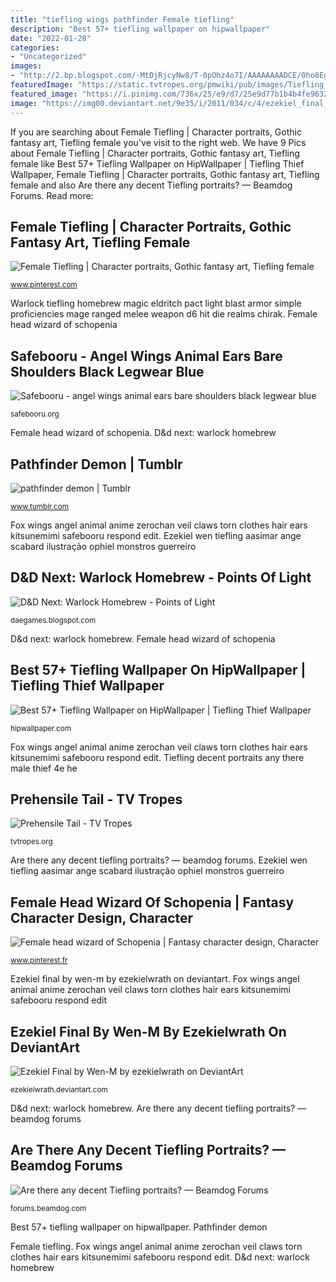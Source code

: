 ```yaml
---
title: "tiefling wings pathfinder Female tiefling"
description: "Best 57+ tiefling wallpaper on hipwallpaper"
date: "2022-01-28"
categories:
- "Uncategorized"
images:
- "http://2.bp.blogspot.com/-MtDjRjcyNw8/T-0pOhz4o7I/AAAAAAAADCE/0ho8EgmgkRo/s1600/tiefling.jpg"
featuredImage: "https://static.tvtropes.org/pmwiki/pub/images/Tiefling_Tail_7115.jpg"
featured_image: "https://i.pinimg.com/736x/25/e9/d7/25e9d77b1b4b4fe9632b0b065bd601a9--angels-and-demons-fantasy-artwork.jpg"
image: "https://img00.deviantart.net/9e35/i/2011/034/c/4/ezekiel_final_by_wen_m_by_ezekielwrath-d38qk9k.jpg"
---
```


If you are searching about Female Tiefling | Character portraits, Gothic fantasy art, Tiefling female you've visit to the right web. We have 9 Pics about Female Tiefling | Character portraits, Gothic fantasy art, Tiefling female like Best 57+ Tiefling Wallpaper on HipWallpaper | Tiefling Thief Wallpaper, Female Tiefling | Character portraits, Gothic fantasy art, Tiefling female and also Are there any decent Tiefling portraits? — Beamdog Forums. Read more:

## Female Tiefling | Character Portraits, Gothic Fantasy Art, Tiefling Female

![Female Tiefling | Character portraits, Gothic fantasy art, Tiefling female](https://i.pinimg.com/736x/25/e9/d7/25e9d77b1b4b4fe9632b0b065bd601a9--angels-and-demons-fantasy-artwork.jpg "Pathfinder demon")

<small>www.pinterest.com</small>

Warlock tiefling homebrew magic eldritch pact light blast armor simple proficiencies mage ranged melee weapon d6 hit die realms chirak. Female head wizard of schopenia

## Safebooru - Angel Wings Animal Ears Bare Shoulders Black Legwear Blue

![Safebooru - angel wings animal ears bare shoulders black legwear blue](http://safebooru.org/images/635/e8cfa2f212c6a4f64a04b512366c42c3f45af55c.jpg?641000 "Ezekiel final by wen-m by ezekielwrath on deviantart")

<small>safebooru.org</small>

Female head wizard of schopenia. D&amp;d next: warlock homebrew

## Pathfinder Demon | Tumblr

![pathfinder demon | Tumblr](https://68.media.tumblr.com/8babff021ae02e956f7234d1a8803b21/tumblr_nuq34mVweB1rfpz62o2_500.jpg "Best 57+ tiefling wallpaper on hipwallpaper")

<small>www.tumblr.com</small>

Fox wings angel animal anime zerochan veil claws torn clothes hair ears kitsunemimi safebooru respond edit. Ezekiel wen tiefling aasimar ange scabard ilustração ophiel monstros guerreiro

## D&amp;D Next: Warlock Homebrew - Points Of Light

![D&amp;D Next: Warlock Homebrew - Points of Light](http://2.bp.blogspot.com/-MtDjRjcyNw8/T-0pOhz4o7I/AAAAAAAADCE/0ho8EgmgkRo/s1600/tiefling.jpg "Tiefling decent portraits any there male thief 4e he")

<small>daegames.blogspot.com</small>

D&amp;d next: warlock homebrew. Female head wizard of schopenia

## Best 57+ Tiefling Wallpaper On HipWallpaper | Tiefling Thief Wallpaper

![Best 57+ Tiefling Wallpaper on HipWallpaper | Tiefling Thief Wallpaper](https://cdn.hipwallpaper.com/i/69/76/uAaPqH.jpg "Fantasy female deviantart tiefling omupied character portraits characters demons gothic portrait dragons dungeons angels dark male rpg rogue artwork horns")

<small>hipwallpaper.com</small>

Fox wings angel animal anime zerochan veil claws torn clothes hair ears kitsunemimi safebooru respond edit. Tiefling decent portraits any there male thief 4e he

## Prehensile Tail - TV Tropes

![Prehensile Tail - TV Tropes](https://static.tvtropes.org/pmwiki/pub/images/Tiefling_Tail_7115.jpg "Ezekiel final by wen-m by ezekielwrath on deviantart")

<small>tvtropes.org</small>

Are there any decent tiefling portraits? — beamdog forums. Ezekiel wen tiefling aasimar ange scabard ilustração ophiel monstros guerreiro

## Female Head Wizard Of Schopenia | Fantasy Character Design, Character

![Female head wizard of Schopenia | Fantasy character design, Character](https://i.pinimg.com/736x/62/c5/f4/62c5f451d12ba3e5e1e0b78c18fe5aee.jpg "Are there any decent tiefling portraits? — beamdog forums")

<small>www.pinterest.fr</small>

Ezekiel final by wen-m by ezekielwrath on deviantart. Fox wings angel animal anime zerochan veil claws torn clothes hair ears kitsunemimi safebooru respond edit

## Ezekiel Final By Wen-M By Ezekielwrath On DeviantArt

![Ezekiel Final by Wen-M by ezekielwrath on DeviantArt](https://img00.deviantart.net/9e35/i/2011/034/c/4/ezekiel_final_by_wen_m_by_ezekielwrath-d38qk9k.jpg "Warlock tiefling homebrew magic eldritch pact light blast armor simple proficiencies mage ranged melee weapon d6 hit die realms chirak")

<small>ezekielwrath.deviantart.com</small>

D&amp;d next: warlock homebrew. Are there any decent tiefling portraits? — beamdog forums

## Are There Any Decent Tiefling Portraits? — Beamdog Forums

![Are there any decent Tiefling portraits? — Beamdog Forums](http://cdn.obsidianportal.com/assets/28879/wotc_tiefling6232.jpg "D&amp;d next: warlock homebrew")

<small>forums.beamdog.com</small>

Best 57+ tiefling wallpaper on hipwallpaper. Pathfinder demon

Female tiefling. Fox wings angel animal anime zerochan veil claws torn clothes hair ears kitsunemimi safebooru respond edit. D&amp;d next: warlock homebrew
